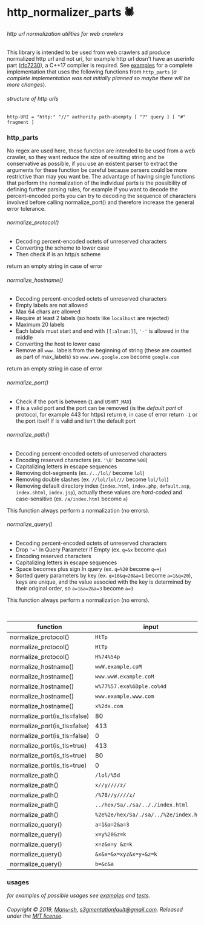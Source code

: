 # http_normalizer_parts :spider:
###### http url normalization utilities for web crawlers 

This library is intended to be used from web crawlers ad produce normalized http url and not uri, for example http url dosn't have an userinfo part ([rfc7230](https://tools.ietf.org/html/rfc7230)), a C++17 compiler is required. See [examples](examples) for a complete implementation that uses the following functions from `http_parts` (_a complete implementation was not initially planned so maybe there will be more changes_).

###### structure of http urls

```
http-URI = "http:" "//" authority path-abempty [ "?" query ] [ "#" fragment ]
```

### http_parts
No regex are used here, these function are intended to be used from a web  crawler, so they want reduce the size of resulting string and be conservative as possible, if you use an existent parser to extract the arguments for these function be careful because parsers could be more restrictive than may you want be. The advantage of having single functions that perform the normalization of the individual parts is the possibility of defining further parsing rules, for example if you want to decode the percent-encoded ports you can try to decoding the sequence of characters involved before calling normalize_port() and therefore increase the general error tolerance.
<br>

###### normalize_protocol()
* Decoding percent-encoded octets of unreserved characters
* Converting the scheme to lower case
* Then check if is an http/s scheme

return an empty string in case of error

###### normalize_hostname()
* Decoding percent-encoded octets of unreserved characters
* Empty labels are not allowed
* Max 64 chars are allowed
* Require at least 2 labels (so hosts like `localhost` are rejected)
* Maximum 20 labels
* Each labels must start and end with `[[:alnum:]]`, `'-'` is allowed in the middle
* Converting the host to lower case
* Remove all `www.` labels from the beginning of string (these are counted as part of  max_labels) so `www.www.google.com` become `google.com`

return an empty string in case of error

###### normalize_port()
* Check if the port is between (`1` and `USHRT_MAX`)
* If is a valid port and the port can be removed (is the *default port* of protocol, for example 443 for https) return `0`, in case of error return `-1`
or the port itself if is valid and isn't the default port


###### normalize_path()
* Decoding percent-encoded octets of unreserved characters
* Encoding reserved characters (ex. `'\0'` become `%00`)
* Capitalizing letters in escape sequences
* Removing dot-segments (ex. `/../lol/` become `lol`)
* Removing double slashes (ex. `//lol/lol///` become `lol/lol`)
* Removing default directory index (`index.html`, `index.php`, `default.asp`, `index.shtml`, `index.jsp`), actually these values are *hard-coded* and case-sensitive (ex. `/a/index.html`  become `a`)

This function always perform a normalization (no errors).

###### normalize_query()
* Decoding percent-encoded octets of unreserved characters
* Drop `'='` in Query Parameter if Empty (ex. `q=&x` become `q&x`)
* Encoding reserved characters
* Capitalizing letters in escape sequences
* Space becomes plus sign In query (ex. `q=%20` become `q=+`)
* Sorted query parameters by key (ex. `q=10&q=20&a=1` become `a=1&q=20`), keys are unique, and the value associed with the key is determined by their original order, so `a=1&a=2&a=3` become `a=3`

This function always perform a normalization (no errors).

<br>

function|input|output
|---|---|---|
normalize_protocol()|`HtTp`| `http`
normalize_protocol()|`HtTp` | `http`
normalize_protocol()|`H%74%54p` | `http`
normalize_hostname()|`wwW.example.coM` | `example.com`
normalize_hostname()|`www.wwW.example.coM` | `example.com`
normalize_hostname()|`w%77%57.exa%6Dple.co%4d` | `example.com`
normalize_hostname()|`www.example.www.com` | `example.www.com`
normalize_hostname()|`x%2dx.com` | `x-x.com`
normalize_port(is_tls=false)|80|0
normalize_port(is_tls=false)|413|413
normalize_port(is_tls=false)|0|-1
normalize_port(is_tls=true)|413|0
normalize_port(is_tls=true)|80|80
normalize_port(is_tls=true)|0|-1
normalize_path()| `/lol/%5d` | `lol/%5D`
normalize_path()| `x//y////z/` | `x/y/z`
normalize_path()| `/%78//y////z/` | `x/y/z`
normalize_path()| `../hex/Sa/./sa/.././index.html` | `hex/Sa/sa`
normalize_path()| `%2e%2e/hex/Sa/./sa/../%2e/index.html` | `hex/Sa/sa`
normalize_query()|`a=1&a=2&a=3` | `a=3`
normalize_query()|`x=y%20&z=k` | `x=y+&z=k`
normalize_query()|`x=z&x=y &z=k` | `x=y+&z=k`
normalize_query()|`&x&x=&x=xyz&x=y+&z=k` | `x=y+&z=k`
normalize_query()|`b=&c&a` | `a&b&c`


### usages
*for examples of possible usages see [examples](examples) and [tests](http_parts/tests).*

###### Copyright © 2019, [Manu-sh](https://github.com/Manu-sh), s3gmentationfault@gmail.com. Released under the [MIT license](LICENSE).
